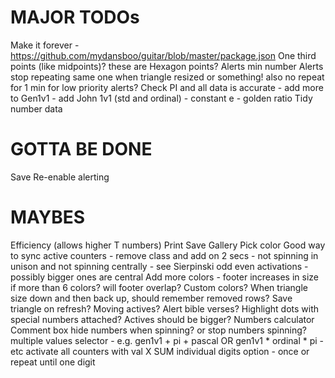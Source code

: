 MAJOR TODOs
===========

Make it forever - https://github.com/mydansboo/guitar/blob/master/package.json
One third points (like midpoints)? these are Hexagon points?
Alerts min number
Alerts stop repeating same one when triangle resized or something! also no repeat for 1 min for low priority alerts?
Check PI and all data is accurate - add more to Gen1v1 - add John 1v1 (std and ordinal) - constant e - golden ratio
Tidy number data

GOTTA BE DONE
=============

Save
Re-enable alerting

MAYBES
======

Efficiency (allows higher T numbers)
Print
Save
Gallery
Pick color
Good way to sync active counters - remove class and add on 2 secs - not spinning in unison and not spinning centrally - see Sierpinski odd even activations - possibly bigger ones are central
Add more colors - footer increases in size if more than 6 colors? will footer overlap?
Custom colors?
When triangle size down and then back up, should remember removed rows?
Save triangle on refresh?
Moving actives?
Alert bible verses?
Highlight dots with special numbers attached?
Actives should be bigger?
Numbers calculator
Comment box
hide numbers when spinning? or stop numbers spinning?
multiple values selector - e.g. gen1v1 + pi + pascal OR gen1v1 * ordinal * pi - etc
activate all counters with val X
SUM individual digits option - once or repeat until one digit


